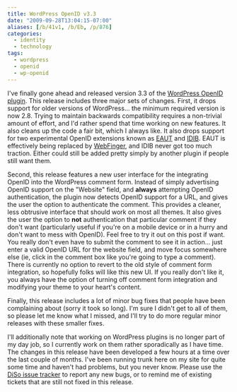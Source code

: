 ```yaml
---
title: WordPress OpenID v3.3
date: "2009-09-28T13:04:15-07:00"
aliases: [/b/41v1, /b/Eb, /p/876]
categories:
  - identity
  - technology
tags:
  - wordpress
  - openid
  - wp-openid
---
```


I've finally gone ahead and released version 3.3 of the [WordPress OpenID plugin][]. This release includes three major
sets of changes. First, it drops support for older versions of WordPress... the minimum required version is now 2.8.
Trying to maintain backwards compatibility requires a non-trivial amount of effort, and I'd rather spend that time
working on new features. It also cleans up the code a fair bit, which I always like. It also drops support for two
experimental OpenID extensions known as [EAUT][] and [IDIB][]. EAUT is effectively being replaced by [WebFinger][], and
IDIB never got too much traction. Either could still be added pretty simply by another plugin if people still want
them.

Second, this release features a new user interface for the integrating OpenID into the WordPress comment form. Instead
of simply advertising OpenID support on the "Website" field, and **always** attempting OpenID authentication, the plugin
now detects OpenID support for a URL, and gives the user the option to authenticate the comment. This provides a
cleaner, less obtrusive interface that should work on most all themes. It also gives the user the option to **not**
authentication that particular comment if they don't want (particularly useful if you're on a mobile device or in a
hurry and don't want to mess with OpenID). Feel free to try it out on this post if want. You really don't even have to
submit the comment to see it in action... just enter a valid OpenID URL for the website field, and move focus somewhere
else (ie, click in the comment box like you're going to type a comment). There is currently no option to revert to the
old style of comment form integration, so hopefully folks will like this new UI. If you really don't like it, you
always have the option of turning off comment form integration and modifying your theme to your heart's content.

Finally, this release includes a lot of minor bug fixes that people have been complaining about (sorry it took so long).
I'm sure I didn't get to all of them, so please let me know what I missed, and I'll try to do more regular minor
releases with these smaller fixes.

I'll additionally note that working on WordPress plugins is no longer part of my day job, so I currently work on them
rather sporadically as I have time. The changes in this release have been developed a few hours at a time over the last
couple of months. I've been running trunk here on my site for quite some time and haven't had problems, but you never
know. Please use the [DiSo issue tracker][] to report any new bugs, or to remind me of existing tickets that are still
not fixed in this release.

[WordPress OpenID plugin]: http://wordpress.org/extend/plugins/openid
[EAUT]: https://web.archive.org/web/20090928/http://eaut.org/
[IDIB]: http://code.google.com/p/idib/
[WebFinger]: http://code.google.com/p/webfinger/
[DiSo issue tracker]: http://code.google.com/p/diso/issues

